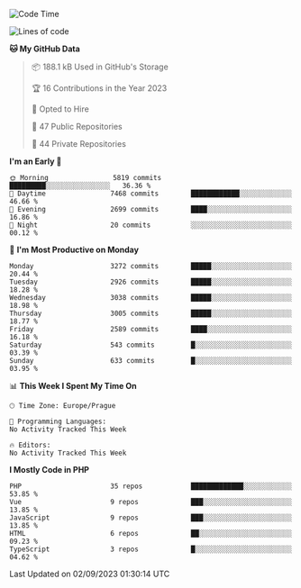 <!--START_SECTION:waka-->
![Code Time](http://img.shields.io/badge/Code%20Time-1%2C583%20hrs%2058%20mins-blue)

![Lines of code](https://img.shields.io/badge/From%20Hello%20World%20I%27ve%20Written-5.2%20million%20lines%20of%20code-blue)

**🐱 My GitHub Data** 

> 📦 188.1 kB Used in GitHub's Storage 
 > 
> 🏆 16 Contributions in the Year 2023
 > 
> 💼 Opted to Hire
 > 
> 📜 47 Public Repositories 
 > 
> 🔑 44 Private Repositories 
 > 
**I'm an Early 🐤** 

```text
🌞 Morning                5819 commits        █████████░░░░░░░░░░░░░░░░   36.36 % 
🌆 Daytime                7468 commits        ████████████░░░░░░░░░░░░░   46.66 % 
🌃 Evening                2699 commits        ████░░░░░░░░░░░░░░░░░░░░░   16.86 % 
🌙 Night                  20 commits          ░░░░░░░░░░░░░░░░░░░░░░░░░   00.12 % 
```
📅 **I'm Most Productive on Monday** 

```text
Monday                   3272 commits        █████░░░░░░░░░░░░░░░░░░░░   20.44 % 
Tuesday                  2926 commits        █████░░░░░░░░░░░░░░░░░░░░   18.28 % 
Wednesday                3038 commits        █████░░░░░░░░░░░░░░░░░░░░   18.98 % 
Thursday                 3005 commits        █████░░░░░░░░░░░░░░░░░░░░   18.77 % 
Friday                   2589 commits        ████░░░░░░░░░░░░░░░░░░░░░   16.18 % 
Saturday                 543 commits         █░░░░░░░░░░░░░░░░░░░░░░░░   03.39 % 
Sunday                   633 commits         █░░░░░░░░░░░░░░░░░░░░░░░░   03.95 % 
```


📊 **This Week I Spent My Time On** 

```text
🕑︎ Time Zone: Europe/Prague

💬 Programming Languages: 
No Activity Tracked This Week

🔥 Editors: 
No Activity Tracked This Week
```

**I Mostly Code in PHP** 

```text
PHP                      35 repos            █████████████░░░░░░░░░░░░   53.85 % 
Vue                      9 repos             ███░░░░░░░░░░░░░░░░░░░░░░   13.85 % 
JavaScript               9 repos             ███░░░░░░░░░░░░░░░░░░░░░░   13.85 % 
HTML                     6 repos             ██░░░░░░░░░░░░░░░░░░░░░░░   09.23 % 
TypeScript               3 repos             █░░░░░░░░░░░░░░░░░░░░░░░░   04.62 % 
```




 Last Updated on 02/09/2023 01:30:14 UTC
<!--END_SECTION:waka-->
<!--
**AlexKratky/AlexKratky** is a ✨ _special_ ✨ repository because its `README.md` (this file) appears on your GitHub profile.

Here are some ideas to get you started:

- 🔭 I’m currently working on ...
- 🌱 I’m currently learning ...
- 👯 I’m looking to collaborate on ...
- 🤔 I’m looking for help with ...
- 💬 Ask me about ...
- 📫 How to reach me: ...
- 😄 Pronouns: ...
- ⚡ Fun fact: ...
-->
